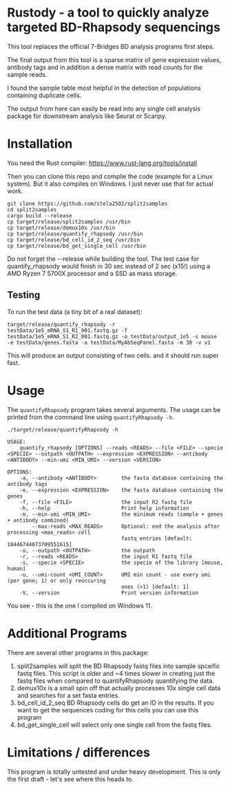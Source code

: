 # Rustody - a tool to quickly analyze targeted BD-Rhapsody sequencings

This tool replaces the official 7-Bridges BD analysis programs first steps.

The final output from this tool is a sparse matrix of gene expression values, antibody tags and in addition a dense matrix with read counts for the sample reads.

I found the sample table most helpful in the detection of populations containing duplicate cells.

The output from here can easily be read into any single cell analysis package for downstream analysis like Seurat or Scanpy.

# Installation

You need the Rust compiler: https://www.rust-lang.org/tools/install


Then you can clone this repo and complie the code (example for a Linux system).
But it also compiles on Windows. I just never use that for actual work.


```
git clone https://github.com/stela2502/split2samples
cd split2samples
cargo build --release
cp target/release/split2samples /usr/bin
cp target/release/demux10x /usr/bin
cp target/release/quantify_rhapsody /usr/bin
cp target/release/bd_cell_id_2_seq /usr/bin
cp target/release/bd_get_single_cell /usr/bin
``` 

Do not forget the --release while building the tool. 
The test case for quantify_rhapsody would finish in 30 sec instead of 2 sec (x15!)
using a AMD Ryzen 7 5700X processor and a SSD as mass storage.


## Testing

To run the test data (a tiny bit of a real dataset):

```
target/release/quantify_rhapsody -r  testData/1e5_mRNA_S1_R1_001.fastq.gz -f testData/1e5_mRNA_S1_R2_001.fastq.gz -o testData/output_1e5 -s mouse  -e testData/genes.fasta -a testData/MyAbSeqPanel.fasta -m 30 -v v1
```

This will produce an output consisting of two cells. and it should run super fast.


# Usage

The `quantifyRhapsody` program takes several arguments.  The usage can be printed 
from the command line using `quantifyRhapsody -h`.

```
./target/release/quantifyRhapsody -h

USAGE:
    quantify_rhapsody [OPTIONS] --reads <READS> --file <FILE> --specie <SPECIE> --outpath <OUTPATH> --expression <EXPRESSION> --antibody <ANTIBODY> --min-umi <MIN_UMI> --version <VERSION>

OPTIONS:
    -a, --antibody <ANTIBODY>        the fasta database containing the antibody tags
    -e, --expression <EXPRESSION>    the fasta database containing the genes
    -f, --file <FILE>                the input R2 fastq file
    -h, --help                       Print help information
    -m, --min-umi <MIN_UMI>          the minimum reads (sample + genes + antibody combined)
        --max-reads <MAX_READS>      Optional: end the analysis after processing <max_reads> cell
                                     fastq entries [default: 18446744073709551615]
    -o, --outpath <OUTPATH>          the outpath
    -r, --reads <READS>              the input R1 fastq file
    -s, --specie <SPECIE>            the specie of the library [mouse, human]
    -u, --umi-count <UMI_COUNT>      UMI min count - use every umi (per gene; 1) or only reoccuring
                                     ones (>1) [default: 1]
    -V, --version                    Print version information
```

You see - this is the one I compiled on Windows 11.


# Additional Programs

There are several other programs in this package:

 1. split2samples will split the BD Rhapsody fastq files into sample spceific fastq files. This script is older and ~4 times slower in creating just the fastq files when compared to quantifyRhapsody quantifying the data.
 2. demux10x is a small spin off that actually processes 10x single cell data and searches for a set fasta entries.
 3. bd_cell_id_2_seq BD Rhapsody cells do get an ID in the results. If you want to get the sequences coding for this cells you can use this program
 4. bd_get_single_cell will select only one single cell from the fastq files.


# Limitations / differences

This program is totally untested and under heavy development.
This is only the first draft - let's see where this heads to.


